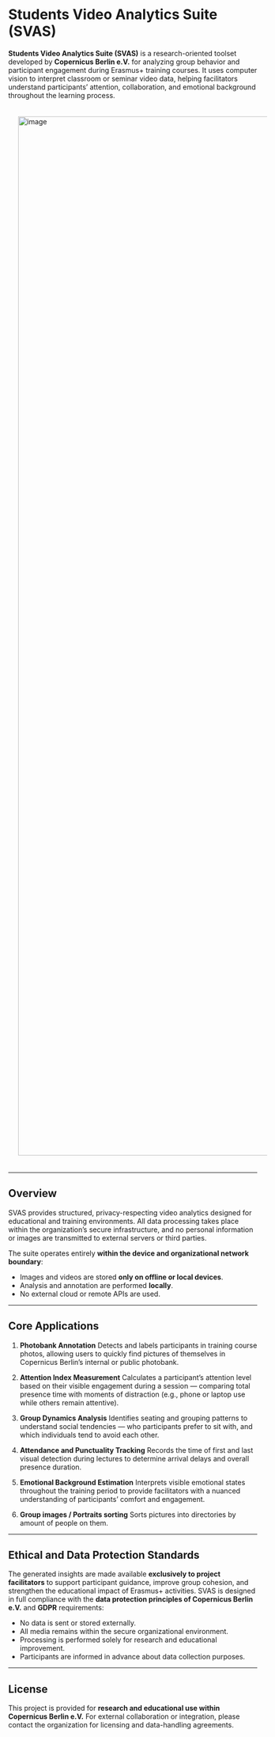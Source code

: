 # Students Video Analytics Suite (SVAS)

**Students Video Analytics Suite (SVAS)** is a research-oriented toolset developed by **Copernicus Berlin e.V.** for analyzing group behavior and participant engagement during Erasmus+ training courses.
It uses computer vision to interpret classroom or seminar video data, helping facilitators understand participants’ attention, collaboration, and emotional background throughout the learning process.


<img width="3356" height="2100" style="margin: 20px" alt="image" src="https://github.com/user-attachments/assets/7f66340f-74b9-4ae3-bf42-a0caa5a4811a" />

---

## Overview

SVAS provides structured, privacy-respecting video analytics designed for educational and training environments.
All data processing takes place within the organization’s secure infrastructure, and no personal information or images are transmitted to external servers or third parties.

The suite operates entirely **within the device and organizational network boundary**:

* Images and videos are stored **only on offline or local devices**.
* Analysis and annotation are performed **locally**.
* No external cloud or remote APIs are used.

---

## Core Applications

1. **Photobank Annotation**
   Detects and labels participants in training course photos, allowing users to quickly find pictures of themselves in Copernicus Berlin’s internal or public photobank.

2. **Attention Index Measurement**
   Calculates a participant’s attention level based on their visible engagement during a session — comparing total presence time with moments of distraction (e.g., phone or laptop use while others remain attentive).

3. **Group Dynamics Analysis**
   Identifies seating and grouping patterns to understand social tendencies — who participants prefer to sit with, and which individuals tend to avoid each other.

4. **Attendance and Punctuality Tracking**
   Records the time of first and last visual detection during lectures to determine arrival delays and overall presence duration.

5. **Emotional Background Estimation**
   Interprets visible emotional states throughout the training period to provide facilitators with a nuanced understanding of participants’ comfort and engagement.

6. **Group images / Portraits sorting**
   Sorts pictures into directories by amount of people on them.

---

## Ethical and Data Protection Standards
The generated insights are made available **exclusively to project facilitators** to support participant guidance, improve group cohesion, and strengthen the educational impact of Erasmus+ activities.
SVAS is designed in full compliance with the **data protection principles of Copernicus Berlin e.V.** and **GDPR** requirements:

* No data is sent or stored externally.
* All media remains within the secure organizational environment.
* Processing is performed solely for research and educational improvement.
* Participants are informed in advance about data collection purposes.

---

## License

This project is provided for **research and educational use within Copernicus Berlin e.V.**
For external collaboration or integration, please contact the organization for licensing and data-handling agreements.


